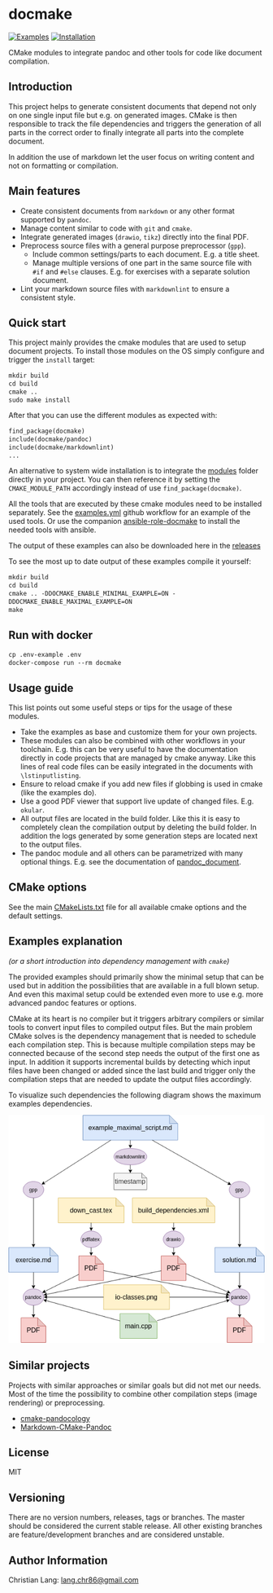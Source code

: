 docmake
=======

[![Examples](https://github.com/langchr86/docmake/workflows/examples/badge.svg)](https://github.com/langchr86/docmake/actions?query=workflow%3Aexamples)
[![Installation](https://github.com/langchr86/docmake/workflows/installation/badge.svg)](https://github.com/langchr86/docmake/actions?query=workflow%3Ainstallation)

CMake modules to integrate pandoc and other tools for code like document compilation.


Introduction
------------

This project helps to generate consistent documents
that depend not only on one single input file but e.g. on generated images.
CMake is then responsible to track the file dependencies
and triggers the generation of all parts in the correct order
to finally integrate all parts into the complete document.

In addition the use of markdown let the user focus on writing content
and not on formatting or compilation.


Main features
-------------

* Create consistent documents from `markdown` or any other format supported by `pandoc`.
* Manage content similar to code with `git` and `cmake`.
* Integrate generated images (`drawio`, `tikz`) directly into the final PDF.
* Preprocess source files with a general purpose preprocessor (`gpp`).
  * Include common settings/parts to each document. E.g. a title sheet.
  * Manage multiple versions of one part in the same source file with `#if` and `#else` clauses.
    E.g. for exercises with a separate solution document.
* Lint your markdown source files with `markdownlint` to ensure a consistent style.


Quick start
-----------

This project mainly provides the cmake modules that are used to setup document projects.
To install those modules on the OS simply configure and trigger the `install` target:

~~~
mkdir build
cd build
cmake ..
sudo make install
~~~

After that you can use the different modules as expected with:

~~~
find_package(docmake)
include(docmake/pandoc)
include(docmake/markdownlint)
...
~~~

An alternative to system wide installation
is to integrate the [modules](./modules) folder directly in your project.
You can then reference it by setting the `CMAKE_MODULE_PATH` accordingly instead of use `find_package(docmake)`.

All the tools that are executed by these cmake modules need to be installed separately.
See the [examples.yml](.github/workflows/examples.yml) github workflow for an example of the used tools.
Or use the companion [ansible-role-docmake](https://github.com/langchr86/ansible-role-docmake)
to install the needed tools with ansible.

The output of these examples can also be downloaded here in the [releases](https://github.com/langch86/docmake/releases)

To see the most up to date output of these examples compile it yourself:

~~~
mkdir build
cd build
cmake .. -DDOCMAKE_ENABLE_MINIMAL_EXAMPLE=ON -DDOCMAKE_ENABLE_MAXIMAL_EXAMPLE=ON
make
~~~


Run with docker
----------
~~~
cp .env-example .env
docker-compose run --rm docmake 
~~~

Usage guide
-----------

This list points out some useful steps or tips for the usage of these modules.

* Take the examples as base and customize them for your own projects.
* These modules can also be combined with other workflows in your toolchain.
  E.g. this can be very useful to have the documentation directly in code projects that are managed by cmake anyway.
  Like this lines of real code files can be easily integrated in the documents with `\lstinputlisting`.
* Ensure to reload cmake if you add new files if globbing is used in cmake (like the examples do).
* Use a good PDF viewer that support live update of changed files. E.g. `okular`.
* All output files are located in the build folder.
  Like this it is easy to completely clean the compilation output by deleting the build folder.
  In addition the logs generated by some generation steps are located next to the output files.
* The pandoc module and all others can be parametrized with many optional things.
  E.g. see the documentation of [pandoc_document](modules/docmake/pandoc.cmake).


CMake options
-------------

See the main [CMakeLists.txt](./CMakeLists.txt) file for all available cmake options
and the default settings.


Examples explanation
--------------------

*(or a short introduction into dependency management with `cmake`)*

The provided examples should primarily show the minimal setup that can be used
but in addition the possibilities that are available in a full blown setup.
And even this maximal setup could be extended even more to use e.g. more advanced pandoc features or options.

CMake at its heart is no compiler but it triggers arbitrary compilers or similar tools
to convert input files to compiled output files.
But the main problem CMake solves is the dependency management that is needed to schedule each compilation step.
This is because multiple compilation steps may be connected
because of the second step needs the output of the first one as input.
In addition it supports incremental builds
by detecting which input files have been changed or added since the last build
and trigger only the compilation steps that are needed to update the output files accordingly.

To visualize such dependencies the following diagram shows the maximum examples dependencies.

![Maximal example dependencies](doc/dependency_management_maximal.png)


Similar projects
----------------

Projects with similar approaches or similar goals but did not met our needs.
Most of the time the possibility to combine other compilation steps (image rendering) or preprocessing.

* [cmake-pandocology](https://github.com/jeetsukumaran/cmake-pandocology)
* [Markdown-CMake-Pandoc](https://github.com/gismo141/Markdown-CMake-Pandoc)


License
-------

MIT


Versioning
----------

There are no version numbers, releases, tags or branches.
The master should be considered the current stable release.
All other existing branches are feature/development branches and are considered unstable.


Author Information
------------------

Christian Lang: [lang.chr86@gmail.com](mailto:lang.chr86@gmail.com)
